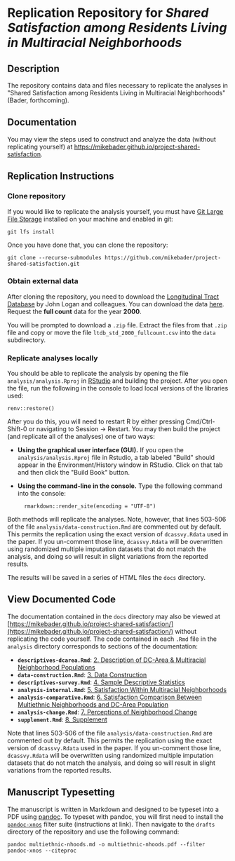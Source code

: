 # Replication Repository for *Shared Satisfaction among Residents Living in Multiracial Neighborhoods*

## Description

The repository contains data and files necessary to replicate the analyses in "Shared Satisfaction among Residents Living in Multiracial Neighborhoods" (Bader, forthcoming). 

## Documentation

You may view the steps used to construct and analyze the data (without replicating yourself) at https://mikebader.github.io/project-shared-satisfaction.

## Replication Instructions

### Clone repository

If you would like to replicate the analysis yourself, you must have [Git Large File Storage](https://git-lfs.github.com/) installed on your machine and enabled in git:

    git lfs install

Once you have done that, you can clone the repository:

    git clone --recurse-submodules https://github.com/mikebader/project-shared-satisfaction.git

### Obtain external data

After cloning the repository, you need to download the [Longitudinal Tract Database](https://s4.ad.brown.edu/projects/diversity/Researcher/Bridging.htm) by John Logan and colleagues. You can download the data [here](https://s4.ad.brown.edu/projects/diversity/researcher/LTBDDload/Default.aspx). Request the **full count** data for the year **2000**. 

You will be prompted to download a `.zip` file. Extract the files from that `.zip` file and copy or move the file `ltdb_std_2000_fullcount.csv` into the `data` subdirectory. 

### Replicate analyses locally

You should be able to replicate the analysis by opening the file `analysis/analysis.Rproj` in [RStudio](https://www.rstudio.com/) and building the project. After you open the file, run the following in the console to load local versions of the libraries used:

    renv::restore()

After you do this, you will need to restart R by either pressing Cmd/Ctrl-Shift-0 or navigating to  Session -> Restart. You may then build the project (and replicate all of the analyses) one of two ways:

* **Using the graphical user interface (GUI).** If you open the `analysis/analysis.Rproj` file in Rstudio, a tab labeled "Build" should appear in the Environment/History window in RStudio. Click on that tab and then click the "Build Book" button. 
* **Using the command-line in the console.** Type the following command into the console:

        rmarkdown::render_site(encoding = "UTF-8")

Both methods will replicate the analyses. Note, however, that lines 503-506 of the file `analysis/data-construction.Rmd` are commented out by default. This permits the replication using the exact version of `dcassvy.Rdata` used in the paper. If you un-comment those line, `dcassvy.Rdata` will be overwritten using randomized multiple imputation datasets that do not match the analysis, and doing so will result in slight variations from the reported results. 

The results will be saved in a series of HTML files the `docs` directory. 

## View Documented Code

The documentation contained in the `docs` directory may  also be viewed at [https://mikebader.github.io/project-shared-satisfaction/](https://mikebader.github.io/project-shared-satisfaction/) without replicating the code yourself. The code contained in each `.Rmd` file in the `analysis` directory corresponds to sections of the documentation:

* **`descriptives-dcarea.Rmd`**: [2. Description of DC-Area & Multiracial Neighborhood Populations][dcarea]
* **`data-construction.Rmd`**: [3. Data Construction][construction]
* **`descriptives-survey.Rmd`**: [4. Sample Descriptive Statistics][dcas]
* **`analysis-internal.Rmd`**: [5. Satisfaction Within Multiracial Neighborhoods][wn]
* **`analysis-comparative.Rmd`**: [6. Satisfaction Comparison Between Multiethnic Neighborhoods and DC-Area Population][bn]
* **`analysis-change.Rmd`**: [7. Perceptions of Neighborhood Change][change]
* **`supplement.Rmd`**: [8. Supplement][supplement]

[dcarea]: https://mikebader.github.io/project-shared-satisfaction/description-of-dc-area-multiracial-neighborhood-populations.html
[construction]: https://mikebader.github.io/project-shared-satisfaction/data-construction.html
[dcas]: https://mikebader.github.io/project-shared-satisfaction/sample-descriptive-statistics.html#sample-descriptive-statistics
[wn]: https://mikebader.github.io/project-shared-satisfaction/satisfaction-within-multiracial-neighborhoods.html
[bn]: https://mikebader.github.io/project-shared-satisfaction/satisfaction-comparison-between-multiethnic-neighborhoods-and-dc-area-population.html
[change]: https://mikebader.github.io/project-shared-satisfaction/perceptions-of-neighborhood-change.html
[supplement]: https://mikebader.github.io/project-shared-satisfaction/supplement.html

Note that lines 503-506 of the file `analysis/data-construction.Rmd` are commented out by default. This permits the replication using the exact version of `dcassvy.Rdata` used in the paper. If you un-comment those line, `dcassvy.Rdata` will be overwritten using randomized multiple imputation datasets that do not match the analysis, and doing so will result in slight variations from the reported results. 

## Manuscript Typesetting

The manuscript is written in Markdown and designed to be typeset into a PDF using [pandoc](https://pandoc.org/). To typeset with pandoc, you will first need to install the [`pandoc-xnos`](https://github.com/tomduck/pandoc-xnos#installation) filter suite (instructions at link). Then navigate to the `drafts` directory of the repository and use the following command:

    pandoc multiethnic-nhoods.md -o multiethnic-nhoods.pdf --filter pandoc-xnos --citeproc
